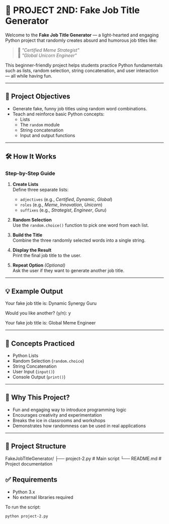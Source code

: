 # 🎩 PROJECT 2ND: Fake Job Title Generator

Welcome to the **Fake Job Title Generator** — a light-hearted and engaging Python project that randomly creates absurd and humorous job titles like:

> 🧠 *"Certified Meme Strategist"*  
> 🦄 *"Global Unicorn Engineer"*

This beginner-friendly project helps students practice Python fundamentals such as lists, random selection, string concatenation, and user interaction — all while having fun.

---

## 🚀 Project Objectives

- Generate fake, funny job titles using random word combinations.
- Teach and reinforce basic Python concepts:
  - Lists
  - The `random` module
  - String concatenation
  - Input and output functions

---

## 🛠️ How It Works

### Step-by-Step Guide

1. **Create Lists**  
   Define three separate lists:
   - `adjectives` (e.g., *Certified*, *Dynamic*, *Global*)
   - `roles` (e.g., *Meme*, *Innovation*, *Unicorn*)
   - `suffixes` (e.g., *Strategist*, *Engineer*, *Guru*)

2. **Random Selection**  
   Use the `random.choice()` function to pick one word from each list.

3. **Build the Title**  
   Combine the three randomly selected words into a single string.

4. **Display the Result**  
   Print the final job title to the user.

5. **Repeat Option** *(Optional)*  
   Ask the user if they want to generate another job title.

---

## 💡 Example Output

Your fake job title is: Dynamic Synergy Guru

Would you like another? (y/n): y

Your fake job title is: Global Meme Engineer


---

## 📘 Concepts Practiced

- Python Lists
- Random Selection (`random.choice`)
- String Concatenation
- User Input (`input()`)
- Console Output (`print()`)

---

## 🎯 Why This Project?

- Fun and engaging way to introduce programming logic
- Encourages creativity and experimentation
- Breaks the ice in classrooms and workshops
- Demonstrates how randomness can be used in real applications

---

## 📁 Project Structure

FakeJobTitleGenerator/
├── project-2.py # Main script
└── README.md # Project documentation


## ✅ Requirements

- Python 3.x
- No external libraries required

To run the script:
```bash
python project-2.py
